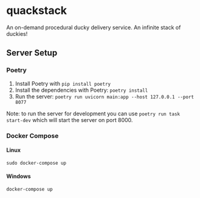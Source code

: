 # quackstack

An on-demand procedural ducky delivery service. An infinite stack of duckies!

## Server Setup

### Poetry

1. Install Poetry with `pip install poetry`
2. Install the dependencies with Poetry: `poetry install`
3. Run the server: `poetry run uvicorn main:app --host 127.0.0.1 --port 8077`

Note: to run the server for development you can use `poetry run task start-dev` which will start the server on port 8000.

### Docker Compose

#### Linux

`sudo docker-compose up`

#### Windows

`docker-compose up`
